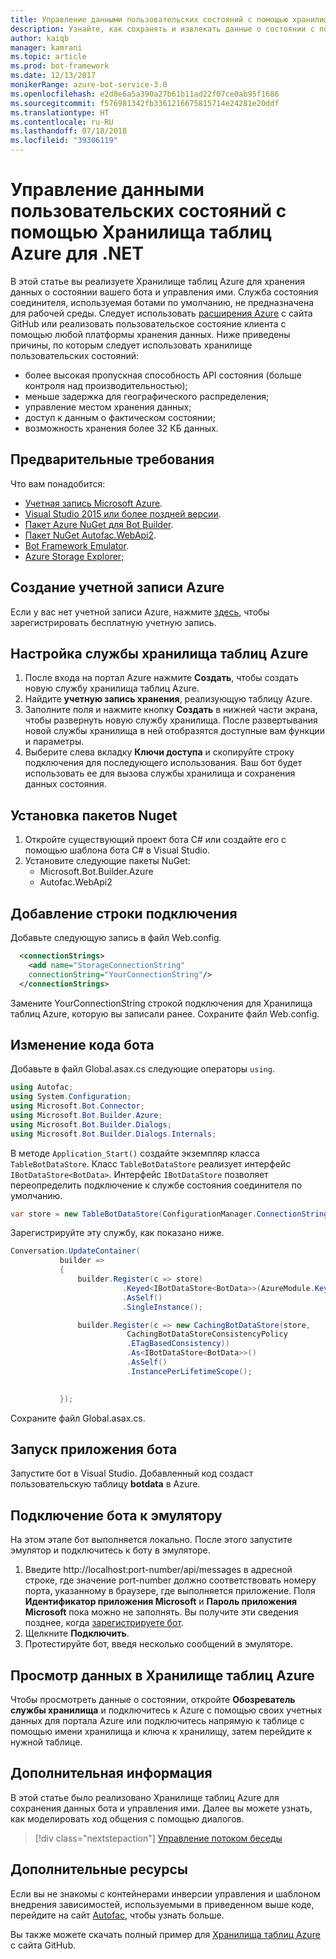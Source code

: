 ```yaml
---
title: Управление данными пользовательских состояний с помощью хранилища таблиц Azure | Документы Майкрософт
description: Узнайте, как сохранять и извлекать данные о состоянии с помощью Хранилища таблиц Azure и пакета SDK Bot Builder для .NET.
author: kaiqb
manager: kamrani
ms.topic: article
ms.prod: bot-framework
ms.date: 12/13/2017
monikerRange: azure-bot-service-3.0
ms.openlocfilehash: e2d8e6a5a390a27b61b11ad22f07ce0ab95f1686
ms.sourcegitcommit: f576981342fb3361216675815714e24281e20ddf
ms.translationtype: HT
ms.contentlocale: ru-RU
ms.lasthandoff: 07/18/2018
ms.locfileid: "39306119"
---
```

# <a name="manage-custom-state-data-with-azure-table-storage-for-net"></a>Управление данными пользовательских состояний с помощью Хранилища таблиц Azure для .NET
В этой статье вы реализуете Хранилище таблиц Azure для хранения данных о состоянии вашего бота и управления ими. Служба состояния соединителя, используемая ботами по умолчанию, не предназначена для рабочей среды. Следует использовать [расширения Azure](https://github.com/Microsoft/BotBuilder-Azure) с сайта GitHub или реализовать пользовательское состояние клиента с помощью любой платформы хранения данных. Ниже приведены причины, по которым следует использовать хранилище пользовательских состояний:
 - более высокая пропускная способность API состояния (больше контроля над производительностью);
 - меньше задержка для географического распределения;
 - управление местом хранения данных;
 - доступ к данным о фактическом состоянии;
 - возможность хранения более 32 КБ данных.

## <a name="prerequisites"></a>Предварительные требования
Что вам понадобится:
 - [Учетная запись Microsoft Azure](https://azure.microsoft.com/en-us/free/).
 - [Visual Studio 2015 или более поздней версии](https://www.visualstudio.com/).
 - [Пакет Azure NuGet для Bot Builder](https://www.nuget.org/packages/Microsoft.Bot.Builder.Azure/).
 - [Пакет NuGet Autofac.WebApi2](https://www.nuget.org/packages/Autofac.WebApi2/).
 - [Bot Framework Emulator](https://emulator.botframework.com/).
 - [Azure Storage Explorer;](http://storageexplorer.com/)
 
## <a name="create-azure-account"></a>Создание учетной записи Azure
Если у вас нет учетной записи Azure, нажмите [здесь](https://azure.microsoft.com/en-us/free/), чтобы зарегистрировать бесплатную учетную запись.

## <a name="set-up-the-azure-table-storage-service"></a>Настройка службы хранилища таблиц Azure
1. После входа на портал Azure нажмите **Создать**, чтобы создать новую службу хранилища таблиц Azure. 
2. Найдите **учетную запись хранения**, реализующую таблицу Azure. 
3. Заполните поля и нажмите кнопку **Создать** в нижней части экрана, чтобы развернуть новую службу хранилища. После развертывания новой службы хранилища в ней отобразятся доступные вам функции и параметры.
4. Выберите слева вкладку **Ключи доступа** и скопируйте строку подключения для последующего использования. Ваш бот будет использовать ее для вызова службы хранилища и сохранения данных состояния.

## <a name="install-nuget-packages"></a>Установка пакетов Nuget
1. Откройте существующий проект бота C# или создайте его с помощью шаблона бота C# в Visual Studio. 
2. Установите следующие пакеты NuGet:
   - Microsoft.Bot.Builder.Azure
   - Autofac.WebApi2

## <a name="add-connection-string"></a>Добавление строки подключения 
Добавьте следующую запись в файл Web.config. 
```XML
  <connectionStrings>
    <add name="StorageConnectionString"
    connectionString="YourConnectionString"/>
  </connectionStrings>
```
Замените YourConnectionString строкой подключения для Хранилища таблиц Azure, которую вы записали ранее. Сохраните файл Web.config.

## <a name="modify-your-bot-code"></a>Изменение кода бота
Добавьте в файл Global.asax.cs следующие операторы `using`.
```cs
using Autofac;
using System.Configuration;
using Microsoft.Bot.Connector;
using Microsoft.Bot.Builder.Azure;
using Microsoft.Bot.Builder.Dialogs;
using Microsoft.Bot.Builder.Dialogs.Internals;
```
В методе `Application_Start()` создайте экземпляр класса `TableBotDataStore`. Класс `TableBotDataStore` реализует интерфейс `IBotDataStore<BotData>`. Интерфейс `IBotDataStore` позволяет переопределить подключение к службе состояния соединителя по умолчанию.
 ```cs
 var store = new TableBotDataStore(ConfigurationManager.ConnectionStrings["StorageConnectionString"].ConnectionString);
 ```
Зарегистрируйте эту службу, как показано ниже.
 ```cs
 Conversation.UpdateContainer(
            builder =>
            {
                builder.Register(c => store)
                          .Keyed<IBotDataStore<BotData>>(AzureModule.Key_DataStore)
                          .AsSelf()
                          .SingleInstance();

                builder.Register(c => new CachingBotDataStore(store,
                           CachingBotDataStoreConsistencyPolicy
                           .ETagBasedConsistency))
                           .As<IBotDataStore<BotData>>()
                           .AsSelf()
                           .InstancePerLifetimeScope();

                
            });
 ```
Сохраните файл Global.asax.cs.

## <a name="run-your-bot-app"></a>Запуск приложения бота
Запустите бот в Visual Studio. Добавленный код создаст пользовательскую таблицу **botdata** в Azure.

## <a name="connect-your-bot-to-the-emulator"></a>Подключение бота к эмулятору
На этом этапе бот выполняется локально. После этого запустите эмулятор и подключитесь к боту в эмуляторе.
1. Введите http://localhost:port-number/api/messages в адресной строке, где значение port-number должно соответствовать номеру порта, указанному в браузере, где выполняется приложение. Поля <strong>Идентификатор приложения Microsoft</strong> и <strong>Пароль приложения Microsoft</strong> пока можно не заполнять. Вы получите эти сведения позднее, когда [зарегистрируете бот](~/bot-service-quickstart-registration.md).
2. Щелкните **Подключить**. 
3. Протестируйте бот, введя несколько сообщений в эмуляторе. 

## <a name="view-data-in-azure-table-storage"></a>Просмотр данных в Хранилище таблиц Azure
Чтобы просмотреть данные о состоянии, откройте **Обозреватель службы хранилища** и подключитесь к Azure с помощью своих учетных данных для портала Azure или подключитесь напрямую к таблице с помощью имени хранилища и ключа к хранилищу, затем перейдите к нужной таблице.  

## <a name="next-steps"></a>Дополнительная информация
В этой статье было реализовано Хранилище таблиц Azure для сохранения данных бота и управления ими. Далее вы можете узнать, как моделировать ход общения с помощью диалогов.

> [!div class="nextstepaction"]
> [Управление потоком беседы](bot-builder-dotnet-manage-conversation-flow.md)


## <a name="additional-resources"></a>Дополнительные ресурсы

Если вы не знакомы с контейнерами инверсии управления и шаблоном внедрения зависимостей, используемыми в приведенном выше коде, перейдите на сайт [Autofac](http://autofac.readthedocs.io/en/latest/), чтобы узнать больше. 

Вы также можете скачать полный пример для [Хранилища таблиц Azure](https://github.com/Microsoft/BotBuilder-Azure/tree/master/CSharp/Samples/AzureTable) с сайта GitHub.
